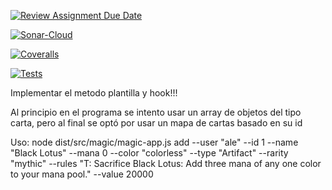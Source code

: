 [![Review Assignment Due Date](https://classroom.github.com/assets/deadline-readme-button-24ddc0f5d75046c5622901739e7c5dd533143b0c8e959d652212380cedb1ea36.svg)](https://classroom.github.com/a/T5K9tzcv)

[![Sonar-Cloud](https://github.com/ULL-ESIT-INF-DSI-2324/ull-esit-inf-dsi-23-24-prct09-filesystem-magic-app-AlejandroJ22/actions/workflows/build.yml/badge.svg)](https://github.com/ULL-ESIT-INF-DSI-2324/ull-esit-inf-dsi-23-24-prct09-filesystem-magic-app-AlejandroJ22/actions/workflows/build.yml)

[![Coveralls](https://github.com/ULL-ESIT-INF-DSI-2324/ull-esit-inf-dsi-23-24-prct09-filesystem-magic-app-AlejandroJ22/actions/workflows/coveralls.yml/badge.svg)](https://github.com/ULL-ESIT-INF-DSI-2324/ull-esit-inf-dsi-23-24-prct09-filesystem-magic-app-AlejandroJ22/actions/workflows/coveralls.yml)

[![Tests](https://github.com/ULL-ESIT-INF-DSI-2324/ull-esit-inf-dsi-23-24-prct09-filesystem-magic-app-AlejandroJ22/actions/workflows/node.js.yml/badge.svg)](https://github.com/ULL-ESIT-INF-DSI-2324/ull-esit-inf-dsi-23-24-prct09-filesystem-magic-app-AlejandroJ22/actions/workflows/node.js.yml)


Implementar el metodo plantilla y hook!!!


Al principio en el programa se intento usar un array de objetos del tipo carta, pero al final se optó por usar un mapa de cartas  basado en su id

Uso:
node dist/src/magic/magic-app.js add --user "ale" --id 1 --name "Black Lotus" --mana 0 --color "colorless" --type "Artifact" --rarity "mythic" --rules "T: Sacrifice Black Lotus: Add three mana of any one color to your mana pool." --value 20000